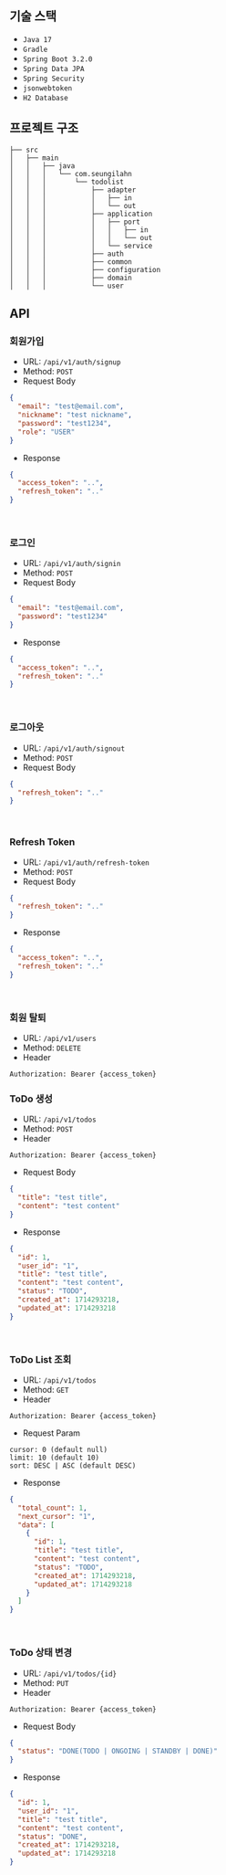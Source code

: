 ## 기술 스택
- `Java 17`
- `Gradle`
- `Spring Boot 3.2.0`
- `Spring Data JPA`
- `Spring Security`
- `jsonwebtoken`
- `H2 Database`

## 프로젝트 구조
```
├── src
│   ├── main
│   │   ├── java
│   │   │   └── com.seungilahn
│   │   │       └── todolist
│   │   │           ├── adapter
│   │   │           │   ├── in
│   │   │           │   └── out
│   │   │           ├── application
│   │   │           │   ├── port
│   │   │           │   │   ├── in
│   │   │           │   │   └── out
│   │   │           │   └── service
│   │   │           ├── auth
│   │   │           ├── common
│   │   │           ├── configuration
│   │   │           ├── domain
│   │   │           └── user
```

## API
### 회원가입
- URL: `/api/v1/auth/signup`
- Method: `POST`
- Request Body
```json
{
  "email": "test@email.com",
  "nickname": "test nickname",
  "password": "test1234",
  "role": "USER"
}
```
- Response
```json
{
  "access_token": "..",
  "refresh_token": ".."
}
```

<br>

### 로그인
- URL: `/api/v1/auth/signin`
- Method: `POST`
- Request Body
```json
{
  "email": "test@email.com",
  "password": "test1234"
}
```
- Response
```json
{
  "access_token": "..",
  "refresh_token": ".."
}
```

<br>

### 로그아웃
- URL: `/api/v1/auth/signout`
- Method: `POST`
- Request Body
```json
{
  "refresh_token": ".."
}
```

<br>

### Refresh Token
- URL: `/api/v1/auth/refresh-token`
- Method: `POST`
- Request Body
```json
{
  "refresh_token": ".."
}
```
- Response
```json
{
  "access_token": "..",
  "refresh_token": ".."
}
```

<br>

### 회원 탈퇴
- URL: `/api/v1/users`
- Method: `DELETE`
- Header
```
Authorization: Bearer {access_token}
```

### ToDo 생성
- URL: `/api/v1/todos`
- Method: `POST`
- Header
```
Authorization: Bearer {access_token}
```
- Request Body
```json
{
  "title": "test title",
  "content": "test content"
}
```
- Response
```json
{
  "id": 1,
  "user_id": "1",
  "title": "test title",
  "content": "test content",
  "status": "TODO",
  "created_at": 1714293218,
  "updated_at": 1714293218
}
```

<br>

### ToDo List 조회
- URL: `/api/v1/todos`
- Method: `GET`
- Header
```
Authorization: Bearer {access_token}
```
- Request Param
```
cursor: 0 (default null)
limit: 10 (default 10)
sort: DESC | ASC (default DESC)
```
- Response
```json
{
  "total_count": 1,
  "next_cursor": "1",
  "data": [
    {
      "id": 1,
      "title": "test title",
      "content": "test content",
      "status": "TODO",
      "created_at": 1714293218,
      "updated_at": 1714293218
    }
  ]
}
```

<br>

### ToDo 상태 변경
- URL: `/api/v1/todos/{id}`
- Method: `PUT`
- Header
```
Authorization: Bearer {access_token}
```
- Request Body
```json
{
  "status": "DONE(TODO | ONGOING | STANDBY | DONE)"
}
```
- Response
```json
{
  "id": 1,
  "user_id": "1",
  "title": "test title",
  "content": "test content",
  "status": "DONE",
  "created_at": 1714293218,
  "updated_at": 1714293218
}
```